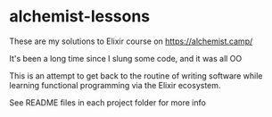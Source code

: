 # alchemist-lessons
These are my solutions to Elixir course on https://alchemist.camp/

It's been a long time since I slung some code, and it was all OO

This is an attempt to get back to the routine of writing software while learning functional programming via the Elixir ecosystem.

See README files in each project folder for more info